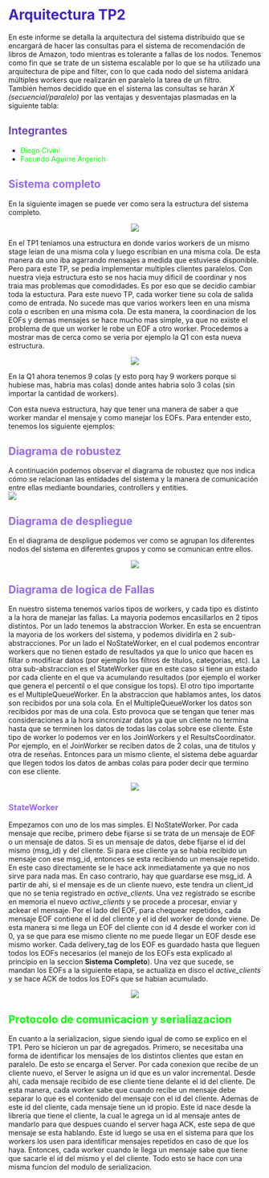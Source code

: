 # <span style="color:#3d24c9"> Arquitectura TP2 </span>
En este informe se detalla la arquitectura del sistema distribuido que se encargará de hacer las consultas para el sistema de recomendación de libros de Amazon, todo mientras es tolerante a fallas de los nodos. Tenemos como fin que se trate de un sistema escalable por lo que se ha utilizado una arquitectura de pipe and filter, con lo que cada nodo del sistema anidará múltiples workers que realizarán en paralelo la tarea de un filtro.  
También hemos decidido que en el sistema las consultas se harán _X (secuencial/paralelo)_ por las ventajas y desventajas plasmadas en la siguiente tabla:

## <span style="color:#6e49ad"> Integrantes </span>
- <span style="color:#09ff05"> Diego Civini </span>
- <span style="color:#09ff05"> Facundo Aguirre Argerich </span>

## <span style="color:#9669f0"> Sistema completo </span>
En la siguiente imagen se puede ver como sera la estructura del sistema completo.  
<p align="center"><img src="./images/SistemaCompletoTP2.png" /> </p>

En el TP1 teniamos una estructura en donde varios workers de un mismo stage leian de una misma cola y luego escribian en una misma cola. De esta manera da uno iba agarrando mensajes a medida que estuviese disponible. Pero para este TP, se pedia implementar multiples clientes paralelos. Con nuestra vieja estructura esto se nos hacia muy dificil de coordinar y nos traia mas problemas que comodidades. Es por eso que se decidio cambiar toda la estuctura. Para este nuevo TP, cada worker tiene su cola de salida como de entrada. No sucede mas que varios workers leen en una misma cola o escriben en una misma cola. De esta manera, la coordinacion de los EOFs y demas mensajes se hace mucho mas simple, ya que no existe el problema de que un worker le robe un EOF a otro worker. Procedemos a mostrar mas de cerca como se veria por ejemplo la Q1 con esta nueva estructura.
<p align="center"><img src="./images/PipelineQ1.png" /> </p>
En la Q1 ahora tenemos 9 colas (y esto porq hay 9 workers porque si hubiese mas, habria mas colas) donde antes habria solo 3 colas (sin importar la cantidad de workers). 

Con esta nueva estructura, hay que tener una manera de saber a que worker mandar el mensaje y como manejar los EOFs. Para entender esto, tenemos los siguiente ejemplos:

## <span style="color:#9669f0"> Diagrama de robustez </span>
A continuación podemos observar el diagrama de robustez que nos indica cómo se relacionan las entidades del sistema y la manera de comunicación entre ellas mediante boundaries, controllers y entities.  
![](./images/DiagramaRobustez.png)

## <span style="color:#9669f0"> Diagrama de despliegue </span>
En el diagrama de despligue podemos ver como se agrupan los diferentes nodos del sistema en diferentes grupos y como se comunican entre ellos.
<p align="center"><img src="./images/DiagramaDespliegue.png" /> </p>


## <span style="color:#9669f0"> Diagrama de logica de Fallas </span>
En nuestro sistema tenemos varios tipos de workers, y cada tipo es distinto a la hora de manejar las fallas. La mayoria podemos encasillarlos en 2 tipos distintos. Por un lado tenemos la abstraccion Worker. En esta se encuentran la mayoria de los workers del sistema, y podemos dividirla en 2 sub-abstracciones. Por un lado el NoStateWorker, en el cual podemos encontrar workers que no tienen estado de resultados ya que lo unico que hacen es filtar o modificar datos (por ejemplo los filtros de titulos, categorias, etc). La otra sub-abstraccion es el StateWorker que en este caso si tiene un estado por cada cliente en el que va acumulando resultados (por ejemplo el worker que genera el percentil o el que consigue los tops).
El otro tipo importante es el MultipleQueueWorker. En la abstraccion que hablamos antes, los datos son recibidos por una sola cola. En el MultipleQueueWorker los datos son recibidos por mas de una cola. Esto provoca que se tengan que tener mas consideraciones a la hora sincronizar datos ya que un cliente no termina hasta que se terminen los datos de todas las colas sobre ese cliente. Este tipo de worker lo podemos ver en los JoinWorkers y el ResultsCoordinator. Por ejemplo, en el JoinWorker se reciben datos de 2 colas, una de titulos y otra de reseñas. Entonces para un mismo cliente, el sistema debe aguardar que llegen todos los datos de ambas colas para poder decir que termino con ese cliente.
<p align="center"><img src="./images/WorkersClases.png" /> </p>

### <span style="color:#9669f0"> StateWorker </span>
Empezamos con uno de los mas simples. El NoStateWorker. Por cada mensaje que recibe, primero debe fijarse si se trata de un mensaje de EOF o un mensaje de datos. Si es un mensaje de datos, debe fijarse el id del mismo (msg_id) y del cliente. Si para ese cliente ya se habia recibido un mensaje con ese msg_id, entonces se esta recibiendo un mensaje repetido. En este caso directamente se le hace ack inmediatamente ya que no nos sirve para nada mas. En caso contrario, hay que guardarse ese msg_id. A partir de ahi, si el mensaje es de un cliente nuevo, este tendra un client_id que no se tenia registrado en _active_clients_. Una vez registrado se escribe en memoria el nuevo _active_clients_ y se procede a procesar, enviar y ackear el mensaje. 
Por el lado del EOF, para chequear repetidos, cada mensaje EOF contiene el id del cliente y el id del worker de donde viene. De esta manera si me llega un EOF del cliente con id 4 desde el worker con id 0, ya se que para ese mismo cliente no me puede llegar un EOF desde ese mismo worker. Cada delivery_tag de los EOF es guardado hasta que lleguen todos los EOFs necesarios (el manejo de los EOFs esta explicado al principio en la seccion **Sistema Completo**). Una vez que sucede, se mandan los EOFs a la siguiente etapa, se actualiza en disco el _active_clients_ y se hace ACK de todos los EOFs que se habian acumulado.

<p align="center"><img src="./images/DiagramaFallasNoStateWorker.png" /> </p>


## <span style="color:#09ff05">**Protocolo de comunicacion y serialiazacion**</span>
En cuanto a la serializacion, sigue siendo igual de como se explico en el TP1. Pero se hicieron un par de agregados. Primero, se necesitaba una forma de identificar los mensajes de los distintos clientes que estan en paralelo. De esto se encarga el Server. Por cada conexion que recibe de un cliente nuevo, el Server le asigna un id que es un valor incremental. Desde ahi, cada mensaje recibido de ese cliente tiene delante el id del cliente. De esta manera, cada worker sabe que cuando recibe un mensaje debe separar lo que es el contenido del mensaje con el id del cliente.
Ademas de este id del cliente, cada mensaje tiene un id propio. Este id nace desde la libreria que tiene el cliente, la cual le agrega un id al mensaje antes de mandarlo para que despues cuando el server haga ACK, este sepa de que mensaje se esta hablando. Este id luego se usa en el sistema para que los workers los usen para identificar mensajes repetidos en caso de que los haya.
Entonces, cada worker cuando le llega un mensaje sabe que tiene que sacarle el id del mismo y el del cliente. Todo esto se hace con una misma funcion del modulo de serializacion.

